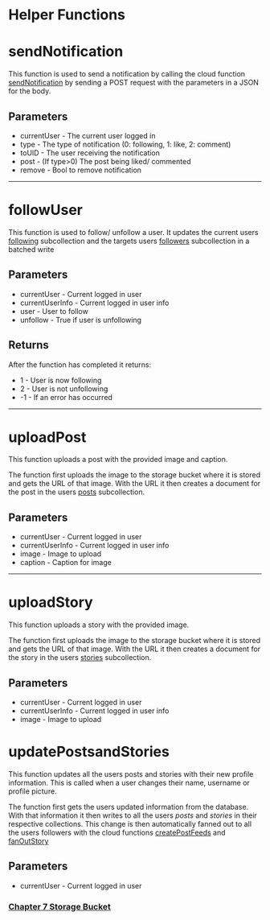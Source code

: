 # **Helper Functions**
# sendNotification
This function is used to send a notification by calling the cloud function [sendNotification](./CloudFunctions#sendNotification) by sending a POST request with the parameters in a JSON for the body.

## Parameters
 * currentUser - The current user logged in
 * type - The type of notification (0: following, 1: like, 2: comment)
 * toUID - The user receiving the notification
 * post - (If type>0) The post being liked/ commented
 * remove - Bool to remove notification

---
 # followUser
 This function is used to follow/ unfollow a user. It updates the current users [following](./Firestore.md#Following) subcollection and the targets users [followers](./Firestore.md#Followers) subcollection in a batched write

 ## Parameters
 * currentUser - Current logged in user
 * currentUserInfo - Current logged in user info
 * user - User to follow
 * unfollow - True if user is unfollowing

 ## Returns
After the function has completed it returns:
* 1 - User is now following
* 2 - User is not unfollowing
* -1 - If an error has occurred

---
# uploadPost
This function uploads a post with the provided image and caption. 

The function first uploads the image to the storage bucket where it is stored and gets the URL of that image. With the URL it then creates a document for the post in the users [posts](./Firestore.md#Posts) subcollection.


## Parameters
 * currentUser - Current logged in user
 * currentUserInfo - Current logged in user info
 * image - Image to upload
 * caption - Caption for image



---
# uploadStory
This function uploads a story with the provided image.

The function first uploads the image to the storage bucket where it is stored and gets the URL of that image. With the URL it then creates a document for the story in the users [stories](./Firestore.md#Stories) subcollection.


## Parameters
 * currentUser - Current logged in user
 * currentUserInfo - Current logged in user info
 * image - Image to upload

# updatePostsandStories
This function updates all the users posts and stories with their new profile information. This is called when a user changes their name, username or profile picture.

The function first gets the users updated information from the database. With that information it then writes to all the users *posts* and *stories* in their  respective collections. This change is then automatically fanned out to all the users followers with the cloud functions [createPostFeeds](./CloudFunctions.md#createPostFeeds) and [fanOutStory](./CloudFunctions.md#fanOutStory)


## Parameters
 * currentUser - Current logged in user

### [Chapter 7 Storage Bucket](./StorageBucket.md)